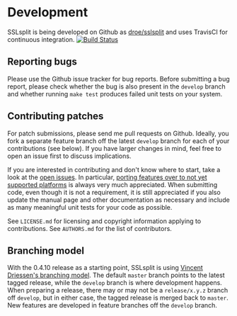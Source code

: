 # Development

SSLsplit is being developed on Github as [droe/sslsplit][1] and uses
TravisCI for continuous integration.
[![Build Status](https://travis-ci.org/droe/sslsplit.svg?branch=master)](https://travis-ci.org/droe/sslsplit)

[1]: https://github.com/droe/sslsplit

## Reporting bugs

Please use the Github issue tracker for bug reports.  Before submitting a bug
report, please check whether the bug is also present in the `develop` branch
and whether running `make test` produces failed unit tests on your system.


## Contributing patches

For patch submissions, please send me pull requests on Github.  Ideally, you
fork a separate feature branch off the latest `develop` branch for each of
your contributions (see below).  If you have larger changes in mind, feel
free to open an issue first to discuss implications.

If you are interested in contributing and don't know where to start, take a
look at the [open issues][2].  In particular, [porting features over to not
yet supported platforms][3] is always very much appreciated.  When submitting
code, even though it is not a requirement, it is still appreciated if you
also update the manual page and other documentation as necessary and include
as many meaningful unit tests for your code as possible.

[2]: https://github.com/droe/sslsplit/issues
[3]: https://github.com/droe/sslsplit/labels/portability

See `LICENSE.md` for licensing and copyright information applying to
contributions.  See `AUTHORS.md` for the list of contributors.


## Branching model

With the 0.4.10 release as a starting point, SSLsplit is using [Vincent
Driessen's branching model][4].  The default `master` branch points to the
latest tagged release, while the `develop` branch is where development happens.
When preparing a release, there may or may not be a `release/x.y.z` branch off
`develop`, but in either case, the tagged release is merged back to `master`.
New features are developed in feature branches off the `develop` branch.

[4]: http://nvie.com/posts/a-successful-git-branching-model/


